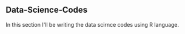 ## Data-Science-Codes ##   
In this section I'll be writing the data scirnce codes using R language. 
